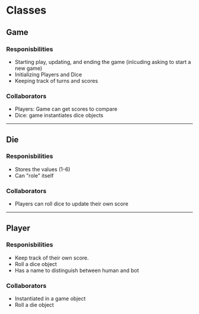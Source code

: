# Classes

## Game
### Responisbilities
  * Starting play, updating, and ending the game (inlcuding asking to start a new game)
  * Initializing Players and Dice
  * Keeping track of turns and scores

### Collaborators
  * Players: Game can get scores to compare
  * Dice: game instantiates dice objects
_________

## Die
### Responisbilities
  * Stores the values (1-6)
  * Can "role" itself

### Collaborators
  * Players can roll dice to update their own score

________

## Player
### Responisbilities
  * Keep track of their own score.
  * Roll a dice object
  * Has a name to distinguish between human and bot

### Collaborators
  * Instantiated in a game object
  * Roll a die object